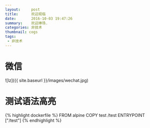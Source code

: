 ```yaml
---
layout:     post
title:      欢迎观临
date:       2016-10-03 19:47:26
summary:    欢迎捧场.
categories: 非技术
thumbnail: cogs
tags:
 - 非技术
---
```


# 微信

![lz]({{ site.baseurl }}/images/wechat.jpg)


# 测试语法高亮

{% highlight dockerfile %}
FROM alpine
COPY test /test
ENTRYPOINT ["/test"]
{% endhighlight %}
